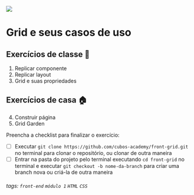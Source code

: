 ![](https://i.imgur.com/xG74tOh.png)

# Grid e seus casos de uso

## Exercícios de classe 🏫

1. Replicar componente
2. Replicar layout
3. Grid e suas propriedades

## Exercícios de casa 🏠
4. Construir página
5. Grid Garden

Preencha a checklist para finalizar o exercício:
-   [ ] Executar `git clone https://github.com/cubos-academy/front-grid.git` no terminal para clonar o repositório, ou clonar de outra maneira
-   [ ] Entrar na pasta do projeto pelo terminal executando `cd front-grid` no terminal e executar `git checkout -b nome-da-branch` para criar uma branch nova ou criá-la de outra maneira

###### tags: `front-end` `módulo 1` `HTML` `CSS`


